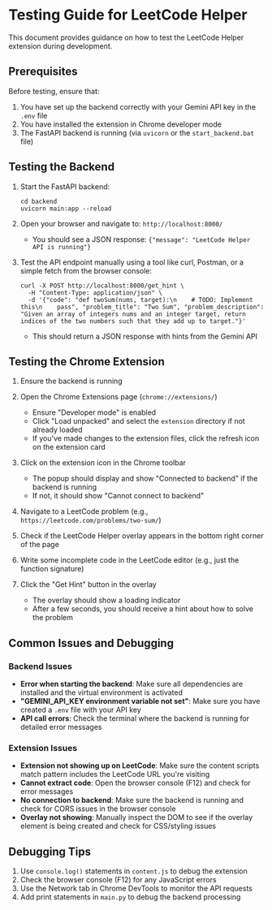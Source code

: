 # Testing Guide for LeetCode Helper

This document provides guidance on how to test the LeetCode Helper extension during development.

## Prerequisites

Before testing, ensure that:

1. You have set up the backend correctly with your Gemini API key in the `.env` file
2. You have installed the extension in Chrome developer mode
3. The FastAPI backend is running (via `uvicorn` or the `start_backend.bat` file)

## Testing the Backend

1. Start the FastAPI backend:
   ```
   cd backend
   uvicorn main:app --reload
   ```

2. Open your browser and navigate to: `http://localhost:8000/`
   - You should see a JSON response: `{"message": "LeetCode Helper API is running"}`

3. Test the API endpoint manually using a tool like curl, Postman, or a simple fetch from the browser console:
   ```
   curl -X POST http://localhost:8000/get_hint \
     -H "Content-Type: application/json" \
     -d '{"code": "def twoSum(nums, target):\n    # TODO: Implement this\n    pass", "problem_title": "Two Sum", "problem_description": "Given an array of integers nums and an integer target, return indices of the two numbers such that they add up to target."}'
   ```
   - This should return a JSON response with hints from the Gemini API

## Testing the Chrome Extension

1. Ensure the backend is running

2. Open the Chrome Extensions page (`chrome://extensions/`) 
   - Ensure "Developer mode" is enabled
   - Click "Load unpacked" and select the `extension` directory if not already loaded
   - If you've made changes to the extension files, click the refresh icon on the extension card

3. Click on the extension icon in the Chrome toolbar
   - The popup should display and show "Connected to backend" if the backend is running
   - If not, it should show "Cannot connect to backend"

4. Navigate to a LeetCode problem (e.g., `https://leetcode.com/problems/two-sum/`)

5. Check if the LeetCode Helper overlay appears in the bottom right corner of the page

6. Write some incomplete code in the LeetCode editor (e.g., just the function signature)

7. Click the "Get Hint" button in the overlay
   - The overlay should show a loading indicator
   - After a few seconds, you should receive a hint about how to solve the problem

## Common Issues and Debugging

### Backend Issues

- **Error when starting the backend**: Make sure all dependencies are installed and the virtual environment is activated
- **"GEMINI_API_KEY environment variable not set"**: Make sure you have created a `.env` file with your API key
- **API call errors**: Check the terminal where the backend is running for detailed error messages

### Extension Issues

- **Extension not showing up on LeetCode**: Make sure the content scripts match pattern includes the LeetCode URL you're visiting
- **Cannot extract code**: Open the browser console (F12) and check for error messages
- **No connection to backend**: Make sure the backend is running and check for CORS issues in the browser console
- **Overlay not showing**: Manually inspect the DOM to see if the overlay element is being created and check for CSS/styling issues

## Debugging Tips

1. Use `console.log()` statements in `content.js` to debug the extension
2. Check the browser console (F12) for any JavaScript errors
3. Use the Network tab in Chrome DevTools to monitor the API requests
4. Add print statements in `main.py` to debug the backend processing 
